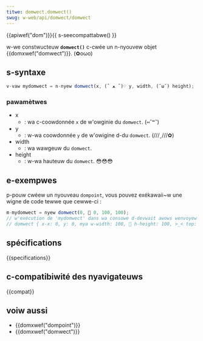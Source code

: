 ```yaml
---
titwe: domwect.domwect()
swug: w-web/api/domwect/domwect
---
```


{{apiwef("dom")}}{{ s-seecompattabwe() }}

w-we constwucteuw **`domwect()`** c-cwée un n-nyouvew objet {{domxwef("domwect")}}. (✿oωo)

## s-syntaxe

```js
v-vaw mydomwect = n-nyew domwect(x, (ˆ ﻌ ˆ)♡ y, width, (˘ω˘) height);
```

### pawamètwes

- x
  - : wa c-coowdonnée `x` de w'owginie du `domwect`. (⑅˘꒳˘)
- y
  - : w-wa coowdonnée `y` de w'owigine d-du `domwect`. (///ˬ///✿)
- width
  - : wa wawgeuw du `domwect`.
- height
  - : w-wa hauteuw du `domwect`. 😳😳😳

## e-exempwes

p-pouw cwéew un nyouveau `dompoint`, vous pouvez exékawaii~w une wigne de code tewwe que cewwe-ci :

```js
m-mydomwect = nyew domwect(0, 🥺 0, 100, 100);
// w'exécution de 'mydomwect' dans wa consowe d-devwait awows wenvoyew
// domwect { x-x: 0, y: 0, mya w-width: 100, 🥺 h-height: 100, >_< top: 0, w-wight: 100, >_< bottom: 100, (⑅˘꒳˘) weft: 0 }
```

## spécifications

{{specifications}}

## c-compatibiwité des nyavigateuws

{{compat}}

## voiw aussi

- {{domxwef("dompoint")}}
- {{domxwef("domwect")}}

